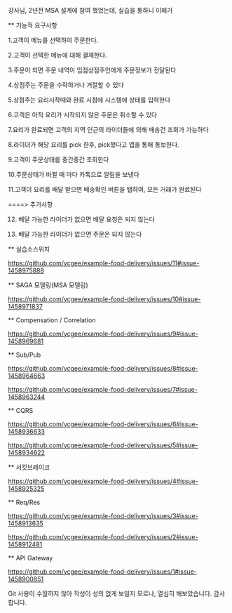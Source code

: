 강사님, 2년전 MSA 설계에 참여 했었는데, 실습을 통하니 이해가 

** 기능적 요구사항

 1.고객이 메뉴를 선택하여 주문한다.
 
 2.고객이 선택한 메뉴에 대해 결제한다.
 
 3.주문이 되면 주문 내역이 입점상점주인에게 주문정보가 전달된다
 
 4.상점주는 주문을 수락하거나 거절할 수 있다
 
 5.상점주는 요리시작때와 완료 시점에 시스템에 상태를 입력한다
 
 6.고객은 아직 요리가 시작되지 않은 주문은 취소할 수 있다
 
 7.요리가 완료되면 고객의 지역 인근의 라이더들에 의해 배송건 조회가 가능하다
 
 8.라이더가 해당 요리를 pick 한후, pick했다고 앱을 통해 통보한다.
 
 9.고객이 주문상태를 중간중간 조회한다
 
 10.주문상태가 바뀔 때 마다 카톡으로 알림을 보낸다
 
 11.고객이 요리를 배달 받으면 배송확인 버튼을 탭하여, 모든 거래가 완료된다

====> 추가사항

 12. 배달 가능한 라이더가 없으면 배달 요청은 되지 않는다
 
 13. 배달 가능한 라이더가 없으면 주문은 되지 않는다
 
** 실습소스위치 

https://github.com/ycgee/example-food-delivery/issues/11#issue-1458975888

** SAGA 모델링(MSA 모델링)

https://github.com/ycgee/example-food-delivery/issues/10#issue-1458971837

** Compensation / Correlation

https://github.com/ycgee/example-food-delivery/issues/9#issue-1458969681

** Sub/Pub

https://github.com/ycgee/example-food-delivery/issues/8#issue-1458964663

https://github.com/ycgee/example-food-delivery/issues/7#issue-1458963244

** CQRS

https://github.com/ycgee/example-food-delivery/issues/6#issue-1458936633

https://github.com/ycgee/example-food-delivery/issues/5#issue-1458934622

** 서킷브레이크

https://github.com/ycgee/example-food-delivery/issues/4#issue-1458925325

** Req/Res

https://github.com/ycgee/example-food-delivery/issues/3#issue-1458913635

https://github.com/ycgee/example-food-delivery/issues/2#issue-1458912481

** API Gateway

https://github.com/ycgee/example-food-delivery/issues/1#issue-1458900851


Git 사용이 수월하지 않아 작성이 성의 없게 보일지 모르나, 열심히 해보았습니다.
감사합니다.
